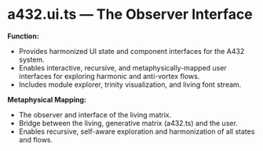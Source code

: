 # a432.ui.ts — The Observer Interface

**Function:**
- Provides harmonized UI state and component interfaces for the A432 system.
- Enables interactive, recursive, and metaphysically-mapped user interfaces for exploring harmonic and anti-vortex flows.
- Includes module explorer, trinity visualization, and living font stream.

**Metaphysical Mapping:**
- The observer and interface of the living matrix.
- Bridge between the living, generative matrix (a432.ts) and the user.
- Enables recursive, self-aware exploration and harmonization of all states and flows. 